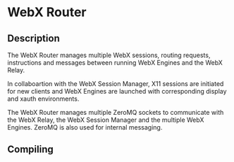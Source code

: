 # WebX Router

## Description

The WebX Router manages multiple WebX sessions, routing requests, instructions and messages between running WebX Engines and the WebX Relay.

In collaboartion with the WebX Session Manager, X11 sessions are initiated for new clients and WebX Engines are launched with corresponding display and xauth environments.

The WebX Router manages multiple ZeroMQ sockets to communicate with the WebX Relay, the WebX Session Manager and the multiple WebX Engines. ZeroMQ is also used for internal messaging.

## Compiling
